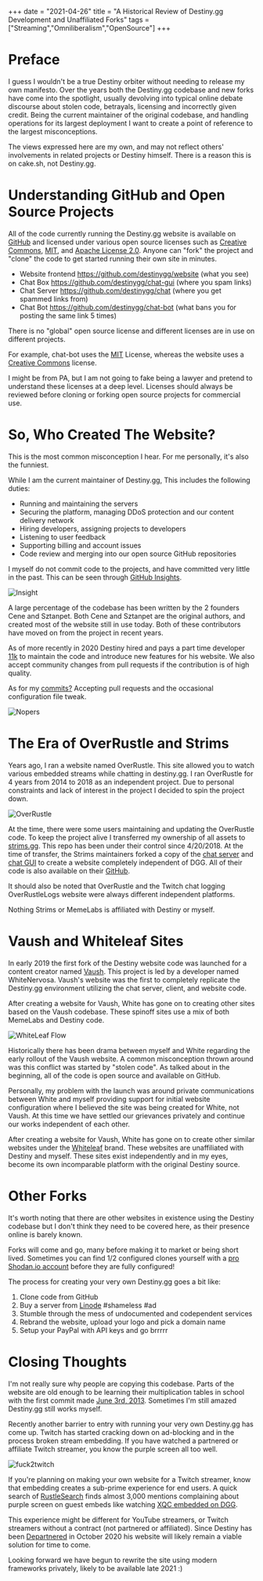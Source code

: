 +++
date = "2021-04-26"
title = "A Historical Review of Destiny.gg Development and Unaffiliated Forks"
tags = ["Streaming","Omniliberalism","OpenSource"]
+++

# Preface

I guess I wouldn't be a true Destiny orbiter without needing to release my own manifesto. Over the years both the Destiny.gg codebase and new forks have come into the spotlight, usually devolving into typical online debate discourse about stolen code, betrayals, licensing and incorrectly given credit. Being the current maintainer of the original codebase, and handling operations for its largest deployment I want to create a point of reference to the largest misconceptions.

The views expressed here are my own, and may not reflect others' involvements in related projects or Destiny himself. There is a reason this is on cake.sh, not Destiny.gg.

# Understanding GitHub and Open Source Projects

All of the code currently running the Destiny.gg website is available on [GitHub](https://github.com/destinygg) and licensed under various open source licenses such as [Creative Commons](https://github.com/destinygg/website/blob/master/LICENSE.md), [MIT](https://github.com/destinygg/destinypositions/blob/main/LICENSE), and [Apache License 2.0](https://github.com/destinygg/chat/blob/master/README.md). Anyone can "fork" the project and "clone" the code to get started running their own site in minutes.

* Website frontend https://github.com/destinygg/website (what you see)
* Chat Box https://github.com/destinygg/chat-gui (where you spam links)
* Chat Server https://github.com/destinygg/chat (where you get spammed links from)
* Chat Bot https://github.com/destinygg/chat-bot (what bans you for posting the same link 5 times)

There is no "global" open source license and different licenses are in use on different projects.

For example, chat-bot uses the [MIT](https://tldrlegal.com/license/mit-license) License, whereas the website uses a [Creative Commons](https://creativecommons.org/licenses/by-nc-nd/3.0/deed.en_US) license.

I might be from PA, but I am not going to fake being a lawyer and pretend to understand these licenses at a deep level. Licenses should always be reviewed before cloning or forking open source projects for commercial use.

# So, Who Created The Website?

This is the most common misconception I hear. For me personally, it's also the funniest. 

While I am the current maintainer of Destiny.gg, This includes the following duties:

* Running and maintaining the servers
* Securing the platform, managing DDoS protection and our content delivery network
* Hiring developers, assigning projects to developers
* Listening to user feedback
* Supporting billing and account issues
* Code review and merging into our open source GitHub repositories

I myself do not commit code to the projects, and have committed very little in the past. This can be seen through [GitHub Insights](https://github.com/destinygg/website/graphs/contributors).

![Insight](https://i.imgur.com/57kwTRK.png)

A large percentage of the codebase has been written by the 2 founders Cene and Sztanpet. Both Cene and Sztanpet are the original authors, and created most of the website still in use today. Both of these contributors have moved on from the project in recent years.

As of more recently in 2020 Destiny hired and pays a part time developer [11k](https://github.com/destinygg/website/commits?author=11k) to maintain the code and introduce new features for his website. We also  accept community changes from pull requests if the contribution is of high quality.

As for my [commits?](https://github.com/destinygg/website/commits?author=ILiedAboutCake) Accepting pull requests and the occasional configuration file tweak.

![Nopers](https://i.imgur.com/nvOsyD0.png)

# The Era of OverRustle and Strims

Years ago, I ran a website named OverRustle. This site allowed you to watch various embedded streams while chatting in destiny.gg. I ran OverRustle for 4 years from 2014 to 2018 as an independent project. Due to personal constraints and lack of interest in the project I decided to spin the project down. 

![OverRustle](https://i.imgur.com/gm4ZuDS.png)

At the time, there were some users maintaining and updating the OverRustle code. To keep the project alive I transferred my ownership of all assets to [strims.gg](https://strims.gg). This repo has been under their control since 4/20/2018. At the time of transfer, the Strims maintainers forked a copy of the [chat server](https://github.com/MemeLabs/chat) and [chat GUI](https://github.com/MemeLabs/chat-gui) to create a website completely independent of DGG. All of their code is also available on their [GitHub](https://github.com/MemeLabs).

It should also be noted that OverRustle and the Twitch chat logging OverRustleLogs website were always different independent platforms.

Nothing Strims or MemeLabs is affiliated with Destiny or myself.

# Vaush and Whiteleaf Sites

In early 2019 the first fork of the Destiny website code was launched for a content creator named [Vaush](https://vaush.gg). This project is led by a developer named WhiteNervosa. Vaush's website was the first to completely replicate the Destiny.gg environment utilizing the chat server, client, and website code.

After creating a website for Vaush, White has gone on to creating other sites based on the Vaush codebase. These spinoff sites use a mix of both MemeLabs and Destiny code.

![WhiteLeaf Flow](https://i.imgur.com/TwYe9dL.png)

Historically there has been drama between myself and White regarding the early rollout of the Vaush website. A common misconception thrown around was this conflict was started by "stolen code". As talked about in the beginning, all of the code is open source and available on GitHub.

Personally, my problem with the launch was around private communications between White and myself providing support for initial website configuration where I believed the site was being created for White, not Vaush. At this time we have settled our grievances privately and continue our works independent of each other.

After creating a website for Vaush, White has gone on to create other similar websites under the [Whiteleaf](https://www.whitele.af/) brand. These websites are unaffiliated with Destiny and myself. These sites exist independently and in my eyes, become its own incomparable platform with the original Destiny source.

# Other Forks

It's worth noting that there are other websites in existence using the Destiny codebase but I don't think they need to be covered here, as their presence online is barely known. 

Forks will come and go, many before making it to market or being short lived. Sometimes you can find 1/2 configured clones yourself with a [pro Shodan.io account](https://www.shodan.io/search?query=http.favicon.hash:101863432) before they are fully configured!

The process for creating your very own Destiny.gg goes a bit like:

1. Clone code from GitHub
2. Buy a server from [Linode](https://www.linode.com/?r=57232eb9908d0f24a8907e61106c88f475248ac7) #shameless #ad
3. Stumble through the mess of undocumented and codependent services
4. Rebrand the website, upload your logo and pick a domain name
5. Setup your PayPal with API keys and go brrrrr

# Closing Thoughts

I'm not really sure why people are copying this codebase. Parts of the website are old enough to be learning their multiplication tables in school with the first commit made [June 3rd, 2013](https://github.com/destinygg/website/commit/0fcd5fbe5adfdab1e1392bb79924c09760eac5a4). Sometimes I'm still amazed Destiny.gg still works myself.

Recently another barrier to entry with running your very own Destiny.gg has come up. Twitch has started cracking down on ad-blocking and in the process broken stream embedding. If you have watched a partnered or affiliate Twitch streamer, you know the purple screen all too well. 

![fuck2twitch](https://i.imgur.com/Nwoa3O8.png)

If you're planning on making your own website for a Twitch streamer, know that embedding creates a sub-prime experience for end users. A quick search of [RustleSearch](https://rustlesearch.dev/?text=%22purple%20screen%22&start_date=2020-04-26&end_date=2021-04-26&channel=Destinygg) finds almost 3,000 mentions complaining about purple screen on guest embeds like watching [XQC embedded on DGG](https://www.destiny.gg/bigscreen#twitch/xqcow).

This experience might be different for YouTube streamers, or Twitch streamers without a contract (not partnered or affiliated). Since Destiny has been [Departnered](https://www.youtube.com/watch?v=pue92Q0554o) in October 2020 his website will likely remain a viable solution for time to come.

Looking forward we have begun to rewrite the site using modern frameworks privately, likely to be available late 2021 :)